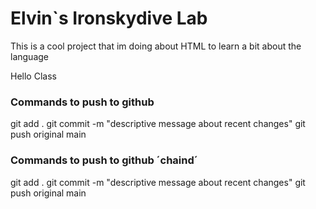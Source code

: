 # Elvin`s Ironskydive Lab

This is a cool project that im doing about HTML to learn a bit about the language

Hello Class



### Commands to push to github

git add .
git commit -m "descriptive message about recent changes"
git push original main


### Commands to push to github ´chaind´

git add .
git commit -m "descriptive message about recent changes"
git push original main